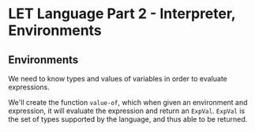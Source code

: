 # LET Language Part 2 - Interpreter, Environments

## Environments
We need to know types and values of variables in order to evaluate expressions.

We'll create the function `value-of`, which when given an environment and expression, it will evaluate the expression and return an `ExpVal`. `ExpVal` is the set of types supported by the language, and thus able to be returned.
